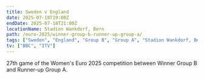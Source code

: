 ```yaml
---
title: Sweden v England
date: 2025-07-18T19:00Z
endDate: 2025-07-18T21:00Z
locationName: Stadion Wankdorf, Bern
path: /euro-2025/winner-group-b-runner-up-group-a/
tags: ["Sweden", "England", "Group B", "Group A", "Stadion Wankdorf, Bern", "EURO 2025"]
tv: ["BBC", "ITV"]
---
```

27th game of the Women's Euro 2025 competition between Winner Group B and Runner-up Group A. 
